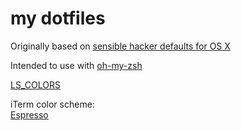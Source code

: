 # my dotfiles

Originally based on [sensible hacker defaults for OS X](https://github.com/mathiasbynens/dotfiles)

Intended to use with [oh-my-zsh](https://github.com/robbyrussell/oh-my-zsh)


[LS_COLORS](https://github.com/trapd00r/LS_COLORS)

iTerm color scheme:  
[Espresso](https://github.com/mbadolato/iTerm2-Color-Schemes/blob/master/schemes/Espresso.itermcolors)


